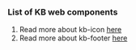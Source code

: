 ### List of KB web components
1. Read more about kb-icon [here](./kb-icon/README.md)
2. Read more about kb-footer [here](./kb-footer/README.md)